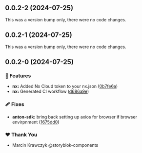 ## 0.0.2-2 (2024-07-25)

This was a version bump only, there were no code changes.

## 0.0.2-1 (2024-07-25)

This was a version bump only, there were no code changes.

## 0.0.2-0 (2024-07-25)


### 🚀 Features

- **nx:** Added Nx Cloud token to your nx.json ([0b7fe6a](https://github.com/marckraw/anton-suite/commit/0b7fe6a))
- **nx:** Generated CI workflow ([d686a9e](https://github.com/marckraw/anton-suite/commit/d686a9e))

### 🩹 Fixes

- **anton-sdk:** bring back setting up axios for browser if browser envirpnment ([1675dd0](https://github.com/marckraw/anton-suite/commit/1675dd0))

### ❤️  Thank You

- Marcin Krawczyk @storyblok-components